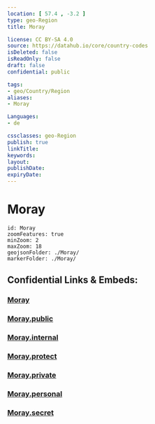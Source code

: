 ```yaml
---
location: [ 57.4 , -3.2 ] 
type: geo-Region
title: Moray

license: CC BY-SA 4.0
source: https://datahub.io/core/country-codes
isDeleted: false
isReadOnly: false
draft: false
confidential: public

tags:
- geo/Country/Region
aliases:
- Moray

Languages:
- de

cssclasses: geo-Region
publish: true
linkTitle: 
keywords: 
layout: 
publishDate: 
expiryDate: 
---
```


# Moray

```leaflet
id: Moray
zoomFeatures: true 
minZoom: 2 
maxZoom: 18
geojsonFolder: ./Moray/
markerFolder: ./Moray/
```


## Confidential Links & Embeds: 

### [Moray](/_Standards/Earth/Continent/Europe/Europe~North/UK/Scotland/counties~Scotland/Moray.md) 

### [Moray.public](/_public/Earth/Continent/Europe/Europe~North/UK/Scotland/counties~Scotland/Moray.public.md) 

### [Moray.internal](/_internal/Earth/Continent/Europe/Europe~North/UK/Scotland/counties~Scotland/Moray.internal.md) 

### [Moray.protect](/_protect/Earth/Continent/Europe/Europe~North/UK/Scotland/counties~Scotland/Moray.protect.md) 

### [Moray.private](/_private/Earth/Continent/Europe/Europe~North/UK/Scotland/counties~Scotland/Moray.private.md) 

### [Moray.personal](/_personal/Earth/Continent/Europe/Europe~North/UK/Scotland/counties~Scotland/Moray.personal.md) 

### [Moray.secret](/_secret/Earth/Continent/Europe/Europe~North/UK/Scotland/counties~Scotland/Moray.secret.md)

